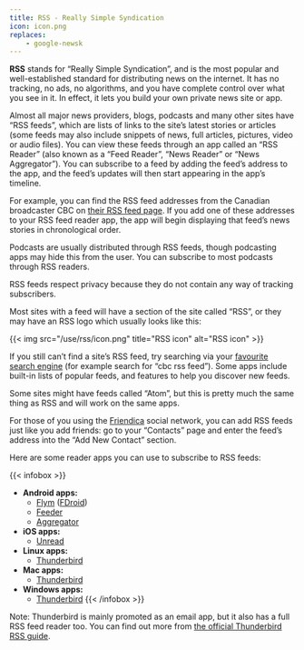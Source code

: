 ```yaml
---
title: RSS - Really Simple Syndication
icon: icon.png
replaces: 
    - google-newsk
---
```

**RSS** stands for “Really Simple Syndication”, and is the most popular and well-established standard for distributing news on the internet. It has no tracking, no ads, no algorithms, and you have complete control over what you see in it. In effect, it lets you build your own private news site or app.

Almost all major news providers, blogs, podcasts and many other sites have “RSS feeds”, which are lists of links to the site’s latest stories or articles (some feeds may also include snippets of news, full articles, pictures, video or audio files). You can view these feeds through an app called an “RSS Reader” (also known as a “Feed Reader”, “News Reader” or “News Aggregator”). You can subscribe to a feed by adding the feed’s address to the app, and the feed’s updates will then start appearing in the app’s timeline.

For example, you can find the RSS feed addresses from the Canadian broadcaster CBC on [their RSS feed page][rss-example]. If you add one of these addresses to your RSS feed reader app, the app will begin displaying that feed’s news stories in chronological order.

Podcasts are usually distributed through RSS feeds, though podcasting apps may hide this from the user. You can subscribe to most podcasts through RSS readers.

RSS feeds respect privacy because they do not contain any way of tracking subscribers.

Most sites with a feed will have a section of the site called “RSS”, or they may have an RSS logo which usually looks like this:

{{< img src="/use/rss/icon.png" title="RSS icon" alt="RSS icon" >}}

If you still can’t find a site’s RSS feed, try searching via your [favourite search engine][search-engine] (for example search for “cbc rss feed”). Some apps include built-in lists of popular feeds, and features to help you discover new feeds.

Some sites might have feeds called “Atom”, but this is pretty much the same thing as RSS and will work on the same apps.

For those of you using the [Friendica][friendica] social network, you can add RSS feeds just like you add friends: go to your “Contacts” page and enter the feed’s address into the “Add New Contact” section.

Here are some reader apps you can use to subscribe to RSS feeds:

{{< infobox >}}
- **Android apps:**
    - [Flym](https://play.google.com/store/apps/details?id=net.frju.flym) ([FDroid](https://f-droid.org/en/packages/net.frju.flym/))
    - [Feeder](https://f-droid.org/en/packages/com.nononsenseapps.feeder/)
    - [Aggregator](https://play.google.com/store/apps/details?id=com.tughi.aggregator)
- **iOS apps:**
    - [Unread](https://apps.apple.com/app/unread-rss-reader/id1252376153)
- **Linux apps:**
    - [Thunderbird](https://www.thunderbird.net/)
- **Mac apps:**
    - [Thunderbird](https://www.thunderbird.net/)
- **Windows apps:**
    - [Thunderbird](https://www.thunderbird.net/)
{{< /infobox >}}

Note: Thunderbird is mainly promoted as an email app, but it also has a full RSS feed reader too. You can find out more from [the official Thunderbird RSS guide][thunderbird-guide].

[rss-example]: https://www.cbc.ca/rss/
[search-engine]: /replace/google-search
[thunderbird-guide]: https://support.mozilla.org/en-US/kb/how-subscribe-news-feeds-and-blogs
[friendica]: /use/friendica
